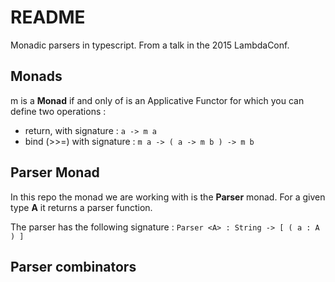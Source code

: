 # README

Monadic parsers in typescript. From a talk in the 2015 LambdaConf.


## Monads

m is a **Monad** if and only of is an Applicative Functor for which you can define
two operations :

- return, with signature : ` a -> m a `
- bind (>>=) with signature : ` m a -> ( a -> m b ) -> m b `


## Parser Monad

In this repo the monad we are working with is the **Parser** monad. For a given type
**A** it returns a parser function. 

The parser has the following signature : ` Parser <A> : String -> [ ( a : A ) ] `


## Parser combinators


